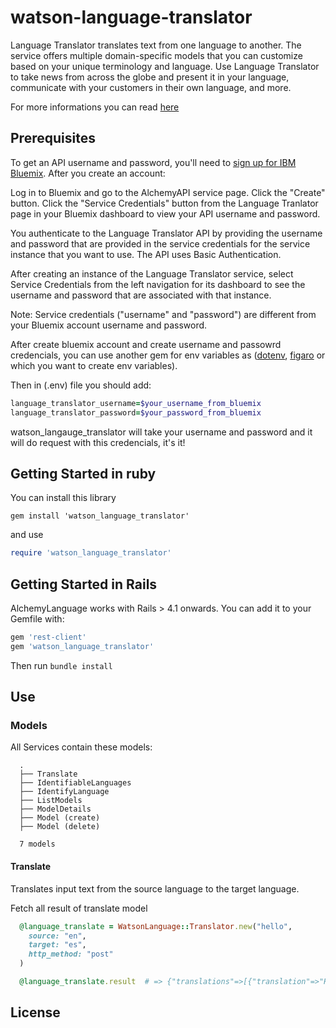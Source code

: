 # watson-language-translator

Language Translator translates text from one language to another. The service offers multiple domain-specific models that you can customize based on your unique terminology and language. Use Language Translator to take news from across the globe and present it in your language, communicate with your customers in their own language, and more.

For more informations you can read [here](https://www.ibm.com/watson/developercloud/doc/language-translator/index.html)

## Prerequisites

To get an API username and password, you'll need to [sign up for IBM Bluemix](https://console.ng.bluemix.net/registration/). After you create an account:

Log in to Bluemix and go to the AlchemyAPI service page.
Click the "Create" button.
Click the "Service Credentials" button from the Language Tranlator page in your Bluemix dashboard to view your API username and password.

You authenticate to the Language Translator API by providing the username and password that are provided in the service credentials for the service instance that you want to use. The API uses Basic Authentication.

After creating an instance of the Language Translator service, select Service Credentials from the left navigation for its dashboard to see the username and password that are associated with that instance.

Note: Service credentials ("username" and "password") are different from your Bluemix account username and password.

After create bluemix account and create username and passowrd credencials, you can use another gem for env variables as ([dotenv](https://github.com/bkeepers/dotenv), [figaro](https://github.com/laserlemon/figaro) or which you want to create env variables).

Then in (.env) file you should add:

```ruby
language_translator_username=$your_username_from_bluemix
language_translator_password=$your_password_from_bluemix
```

watson_langauge_translator will take your username and password and it will do request with this credencials, it's it!

## Getting Started in ruby
You can install this library

`gem install 'watson_language_translator'`

and use

```ruby
require 'watson_language_translator'
```

## Getting Started in Rails
AlchemyLanguage works with Rails > 4.1 onwards. You can add it to your Gemfile with:

```ruby
gem 'rest-client'
gem 'watson_language_translator'
```

Then run `bundle install`

## Use

### Models 
  
  All Services contain these models:

  ```
    .
    ├── Translate
    ├── IdentifiableLanguages
    ├── IdentifyLanguage
    ├── ListModels
    ├── ModelDetails
    ├── Model (create)
    ├── Model (delete)
  
    7 models
  ```

#### Translate

Translates input text from the source language to the target language.

Fetch all result of translate model

  ```ruby
    @language_translate = WatsonLanguage::Translator.new("hello",
      source: "en",
      target: "es",
      http_method: "post"
    )
  
    @language_translate.result  # => {"translations"=>[{"translation"=>"Hola"}], "word_count"=>1, "character_count"=>5}
 ```
 
## License

